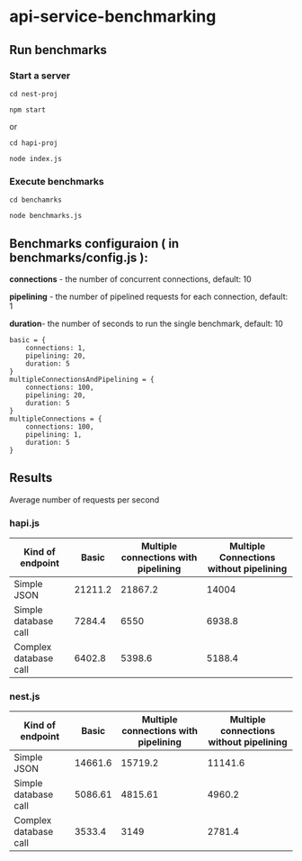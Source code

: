 # api-service-benchmarking


## Run benchmarks
 ### Start a server
 `cd nest-proj`

 `npm start`

 or

 `cd hapi-proj`

 `node index.js`

 ### Execute benchmarks
 `cd benchamrks`

 `node benchmarks.js`


 ## Benchmarks configuraion ( in benchmarks/config.js ):

 **connections** - the number of concurrent connections, default: 10

 **pipelining** - the number of pipelined requests for each connection, default: 1

 **duration**- the number of seconds to run the single benchmark, default: 10

 ```
 basic = {
     connections: 1,
     pipelining: 20,
     duration: 5
 }
 multipleConnectionsAndPipelining = {
     connections: 100,
     pipelining: 20,
     duration: 5
 }
 multipleConnections = {
     connections: 100,
     pipelining: 1,
     duration: 5
 }
 ```

 ## Results

Average number of requests per second

### hapi.js

| Kind of endpoint | Basic | Multiple connections with pipelining|Multiple Connections without pipelining |
| --- | --- | --- | --- |
| Simple JSON |21211.2 | 21867.2 |14004|
| Simple database call | 7284.4 | 6550 |6938.8|
| Complex database call | 6402.8 | 5398.6 |5188.4|

### nest.js

| Kind of endpoint | Basic | Multiple connections with pipelining|Multiple connections without pipelining|
| --- | --- | --- | --- |
| Simple JSON | 14661.6 | 15719.2 |11141.6|
| Simple database call | 5086.61 | 4815.61 |4960.2|
| Complex database call | 3533.4 | 3149 |2781.4|

